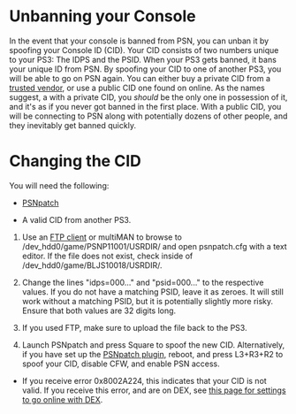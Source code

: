 # Unbanning your Console

In the event that your console is banned from PSN, you can unban it by spoofing your Console ID (CID). Your CID consists of two numbers unique to your PS3: The IDPS and the PSID. When your PS3 gets banned, it bans your unique ID from PSN. By spoofing your CID to one of another PS3, you will be able to go on PSN again. You can either buy a private CID from a [trusted vendor](https://www.reddit.com/r/ps3homebrew/comments/2pywcr/ps3_private_consoleid_psid_for_sale_unban_your_ps3/), or use a public CID one found on online. As the names suggest, a with a private CID, you *should* be the only one in possession of it, and it's as if you never got banned in the first place. With a public CID, you will be connecting to PSN along with potentially dozens of other people, and they inevitably get banned quickly.
# Changing the CID

You will need the following:

- [PSNpatch](http://store.brewology.com/ahomebrew.php?brewid=244)

- A valid CID from another PS3.


1. Use an [FTP client](../big-stinky-brew/pc-tools/ftp-client.md) or multiMAN to browse to /dev_hdd0/game/PSNP11001/USRDIR/ and open psnpatch.cfg with a text editor. If the file does not exist, check inside of /dev_hdd0/game/BLJS10018/USRDIR/.

2. Change the lines "idps=000..." and "psid=000..." to the respective values. If you do not have a matching PSID, leave it as zeroes. It will still work without a matching PSID, but it is potentially slightly more risky. Ensure that both values are 32 digits long.

3. If you used FTP, make sure to upload the file back to the PS3.

4. Launch PSNpatch and press Square to spoof the new CID. Alternatively, if you have set up the [PSNpatch plugin](../big-stinky-brew/utilities/psnpatch/plugin.md), reboot, and press L3+R3+R2 to spoof your CID, disable CFW, and enable PSN access. 

* If you receive error 0x8002A224, this indicates that your CID is not valid. If you receive this error, and are on DEX, see [this page for settings to go online with DEX](../welcome-to-wiki/psn.md).